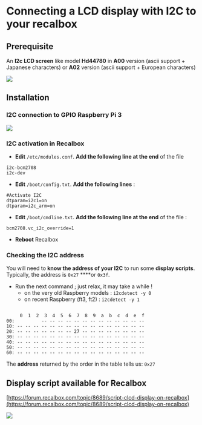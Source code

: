 # Connecting a LCD display with I2C to your recalbox

## Prerequisite

An **I2c LCD screen** like model **Hd44780** in **A00** version \(ascii support + Japanese characters\) or **A02** version \(ascii support + European characters\)

![](http://i.imgur.com/YrDDhwUm.jpg)

## Installation

### I2C connection to GPIO Raspberry Pi 3

![](http://i.imgur.com/NKswbgr.png)

### ​I2C activation in Recalbox

* **Edit** `/etc/modules.conf`. **Add the following line at the end** of the file

```text
i2c-bcm2708
i2c-dev
```

* **Edit** `/boot/config.txt`. **Add the following lines**  :

```text
#Activate I2C
dtparam=i2c1=on
dtparam=i2c_arm=on
```

* **Edit** `/boot/cmdline.txt`. **Add the following line at the end** of the file :

```text
bcm2708.vc_i2c_override=1
```

* **Reboot** Recalbox

### Checking the I2C address <a id="verifier-ladresse-de-li-2-c"></a>

You will need to **know the address of your I2C** to run some **display scripts**. Typically, the address is `0x27` ****or `0x3f`.

* Run the next command ; just relax, it may take a while !
  * on the very old Raspberry models : `i2cdetect -y 0`
  * on recent Raspberry \(ft3, ft2\) : `i2cdetect -y 1`

```text

     0  1  2  3  4  5  6  7  8  9  a  b  c  d  e  f
00:          -- -- -- -- -- -- -- -- -- -- -- -- --
10: -- -- -- -- -- -- -- -- -- -- -- -- -- -- -- --
20: -- -- -- -- -- -- -- 27 -- -- -- -- -- -- -- --
30: -- -- -- -- -- -- -- -- -- -- -- -- -- -- -- --
40: -- -- -- -- -- -- -- -- -- -- -- -- -- -- -- --
50: -- -- -- -- -- -- -- -- -- -- -- -- -- -- -- --
60: -- -- -- -- -- -- -- -- -- -- -- -- -- -- -- --
```

The **address** returned by the order in the table tells us: `0x27`

## Display script available for Recalbox

​[https://forum.recalbox.com/topic/8689/script-clcd-display-on-recalbox](https://forum.recalbox.com/topic/8689/script-clcd-display-on-recalbox)​

![](http://i.imgur.com/fsXfArEm.jpg)


